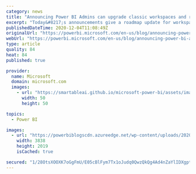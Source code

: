 ```yaml
---
category: news
title: "Announcing Power BI Admins can upgrade classic workspaces and roadmap update"
excerpt: "Today&#8217;s announcements give a roadmap update for workspace upgrade, content pack deprecation, and announce new tools for Power BI Admins to upgrading classic workspaces through the admin portal. \r\n\r\nAnnouncements:\r\n\r\nWorkspace upgrade has reached general availability.\r\nWe’ve started to roll-out"
publishedDateTime: 2020-12-04T11:08:49Z
originalUrl: "https://powerbi.microsoft.com/en-us/blog/announcing-power-bi-admins-can-upgrade-classic-workspaces-and-roadmap-update/"
webUrl: "https://powerbi.microsoft.com/en-us/blog/announcing-power-bi-admins-can-upgrade-classic-workspaces-and-roadmap-update/"
type: article
quality: 84
heat: 84
published: true

provider:
  name: Microsoft
  domain: microsoft.com
  images:
    - url: "https://smartableai.github.io/microsoft-power-bi/assets/images/organizations/microsoft.com-50x50.jpg"
      width: 50
      height: 50

topics:
  - Power BI

images:
  - url: "https://powerbiblogscdn.azureedge.net/wp-content/uploads/2020/12/workspace-upgrade-admin-in-progress.png"
    width: 3838
    height: 2019
    isCached: true

secured: "1/28OtsXOOXK7oGgFmU/E05cBlFym7Tx1oJudq0QwzQkQg4Ad4nZaYlIDXgptqhcdhQESnhNp/q1QabDkk/qezxKqiy1RvuAhevXOSBMBgSX+qBEyB5oSs30KTJmKhylOTty/KjEB0OBO6CXvlY3UjhO8ZPtjBlBCshh6AyRchvCE0fiKVRGBE8u+7GTbBUuzSSt/OwzKEUW7EDkgl8COFnlpKWITIDsPQc5FdZy8kSFD4foML1a4KeI6VgZb0d5sUJADaCBY2xeFrk8CpB21X4ybtYE55kj5kJC6gjrkbe99j6WVYC0mp9Ln0KOUQuV3tRSNB/QXtl9eGo5N0bDh/Z6zLgbFk4I9617g1C1HQA=;fQig/fres/91g4wecPAifA=="
---
```


